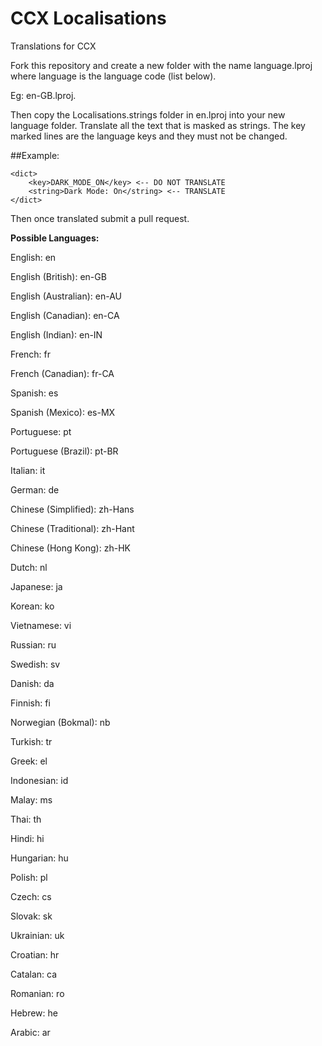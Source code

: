 # CCX Localisations
Translations for CCX

Fork this repository and create a new folder with the name language.lproj where language is the language code (list below).

Eg: en-GB.lproj.

Then copy the Localisations.strings folder in en.lproj into your new language folder. Translate all the text that is masked as strings. The key marked lines are the language keys and they must not be changed.

##Example:

    <dict>
        <key>DARK_MODE_ON</key> <-- DO NOT TRANSLATE
        <string>Dark Mode: On</string> <-- TRANSLATE
    </dict>


Then once translated submit a pull request.

<b>Possible Languages:</b>

English: en

English (British):	en-GB

English (Australian):	en-AU

English (Canadian):	en-CA

English (Indian):	en-IN

French:	fr

French (Canadian):	fr-CA

Spanish:	es

Spanish (Mexico):	es-MX

Portuguese:	pt

Portuguese (Brazil):	pt-BR

Italian:	it

German:	de	

Chinese (Simplified):	zh-Hans

Chinese (Traditional):	zh-Hant

Chinese (Hong Kong):	zh-HK

Dutch:	nl

Japanese:	ja

Korean:	ko

Vietnamese:	vi

Russian:	ru

Swedish:	sv

Danish:	da

Finnish:	fi

Norwegian (Bokmal):	nb

Turkish:	tr

Greek:	el

Indonesian:	id

Malay:	ms

Thai:	th

Hindi:	hi

Hungarian:	hu

Polish:	pl

Czech:	cs

Slovak:	sk

Ukrainian:	uk

Croatian:	hr

Catalan:	ca	

Romanian:	ro

Hebrew:	he

Arabic:	ar
